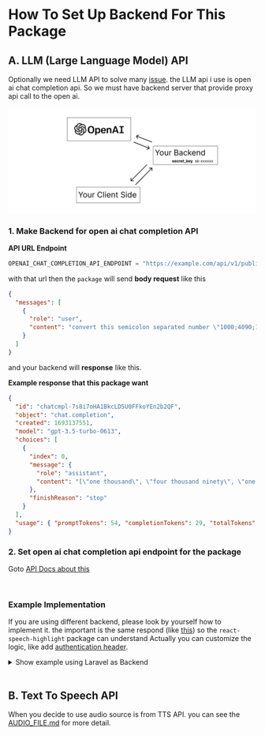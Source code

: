 # How To Set Up Backend For This Package

## A. LLM (Large Language Model) API

Optionally we need LLM API to solve many [issue](PROBLEMS.md). the LLM api i use is open ai chat completion api. So we must have backend server that provide proxy api call to the open ai.

![Open AI API](/img/chat_gpt_api.png)

### 1. Make Backend for open ai chat completion API

**API URL Endpoint**

```js
OPENAI_CHAT_COMPLETION_API_ENDPOINT = "https://example.com/api/v1/public/chat";
```

with that url then the `package` will send **body request** like this

```json
{
  "messages": [
    {
      "role": "user",
      "content": "convert this semicolon separated number \"1000;4090;1000000;1,2;9001;30,1\" into word form number with language \"en-US\" return the result as array. don't explain"
    }
  ]
}
```

and your backend will **response** like this.

**Example response that this package want**

```json
{
  "id": "chatcmpl-7s8i7oHA1BkcLD5U0FFkoYEn2b2QF",
  "object": "chat.completion",
  "created": 1693137551,
  "model": "gpt-3.5-turbo-0613",
  "choices": [
    {
      "index": 0,
      "message": {
        "role": "assistant",
        "content": "[\"one thousand\", \"four thousand ninety\", \"one million\", \"one point two\", \"nine thousand one\", \"thirty point one\"]"
      },
      "finishReason": "stop"
    }
  ],
  "usage": { "promptTokens": 54, "completionTokens": 29, "totalTokens": 83 }
}
```

### 2. Set open ai chat completion api endpoint for the package

Goto [API Docs about this](API.md#package-data-and-cache-integration)

<br/>

### Example Implementation

If you are using different backend, please look by yourself how to implement it. the important is the same respond (like [this](#example-response-that-this-package-want)) so the `react-speech-highlight` package can understand Actually you can customize the logic, like add [authentication header](API.md#set-custom-constant-value-for-this-package).

<details>
  <summary>Show example using Laravel as Backend</summary>

  <br/>

### Router

Open `routes/api.php`

Remember you must set the throttle 180 request / 1 minute. our engine need to send a lot request. no worry it small request so its cost effective.

```php
/* OpenAI */
Route::name("openai.")->middleware('throttle:180,1')->controller(OpenAIController::class)->group(function () {
    // chat gpt
    Route::post('chat',  'chatPost')->name('chat_completions');
});
```

Controller

Open `OpenAIController.php`

```php
class OpenAIController extends Controller
{
    public function chatPost(Request $request){
        $origin = $request->header('Origin');

        $allowed_domain = [
            // Production url
            "https://example.com" =>  "sk-xxx_your_secret_key",

            // Development url
            "http://localhost:3000" => "sk-xxx_your_secret_key",
        ];

        if (!isset($allowed_domain[$origin])) {
            return response()->json([
                "status" => false,
                "message" => "Invalid request, please contact support!"
            ], 400);
        } else {
            if (strpos($origin, 'localhost') !== false) {
                if (app()->environment() != "local") {
                    return response()->json([
                        "status" => false,
                        "message" => "Invalid request, please contact support!"
                    ], 400);
                }
            }
        }

        $api_key = $allowed_domain[$origin];
        $bodyData = $request->all();

        if (!isset($bodyData['messages'])) {
            return response()->json([
                "status" => false,
                "message" => "please post 'messages' as body request"
            ], 400);
        }

        // This package is have problem don't use it -> https://github.com/openai-php/laravel
        // https://github.com/openai-php/laravel/issues/51#issuecomment-1651224516

        // Use approach like this instead
        $result = Http::withToken($api_key)
            ->retry(5, 500)
            ->post(
                'https://api.openai.com/v1/chat/completions',
                [
                    'model' => 'gpt-3.5-turbo',
                    'messages' => $bodyData["messages"],
                    // 'functions' => [
                    //     [
                    //         'name' => $function, 'parameters' => config('schema.'.$function),
                    //     ],
                    // ],
                    // 'function_call' => [
                    //     'name' => $function,
                    // ],
                    // 'temperature' => 0.6,
                    // 'top_p' => 1,
                ]
            )
            ->throw()
            ->json();

        return $result;
    }
}
```

</details>

<br/>

## B. Text To Speech API

When you decide to use audio source is from TTS API. you can see the [AUDIO_FILE.md](AUDIO_FILE.md) for more detail.